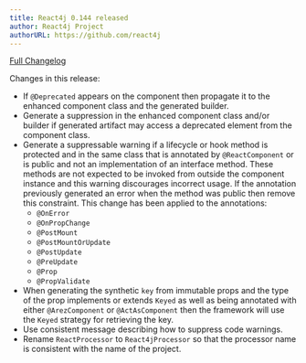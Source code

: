 ```yaml
---
title: React4j 0.144 released
author: React4j Project
authorURL: https://github.com/react4j
---
```


[Full Changelog](https://github.com/react4j/react4j/compare/v0.143...v0.144)

Changes in this release:

* If `@Deprecated` appears on the component then propagate it to the enhanced component class and the generated builder.
* Generate a suppression in the enhanced component class and/or builder if generated artifact may access a deprecated element from the component class.
* Generate a suppressable warning if a lifecycle or hook method is protected and in the same class that is annotated by `@ReactComponent` or is public and not an implementation of an interface method. These methods are not expected to be invoked from outside the component instance and this warning discourages incorrect usage. If the annotation previously generated an error when the method was public then remove this constraint. This change has been applied to the annotations:
  * `@OnError`
  * `@OnPropChange`
  * `@PostMount`
  * `@PostMountOrUpdate`
  * `@PostUpdate`
  * `@PreUpdate`
  * `@Prop`
  * `@PropValidate`
* When generating the synthetic `key` from immutable props and the type of the prop implements or extends `Keyed` as well as being annotated with either `@ArezComponent` or `@ActAsComponent` then the framework will use the `Keyed` strategy for retrieving the key.
* Use consistent message describing how to suppress code warnings.
* Rename `ReactProcessor` to `React4jProcessor` so that the processor name is consistent with the name of the project.
